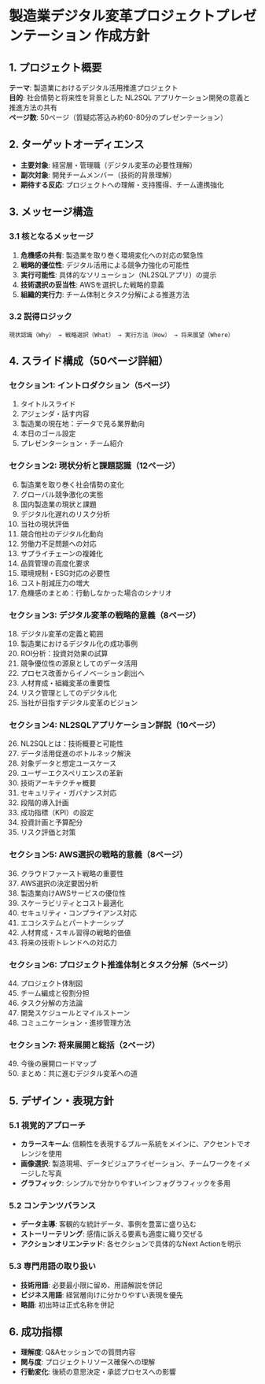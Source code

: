 # 製造業デジタル変革プロジェクトプレゼンテーション 作成方針

## 1. プロジェクト概要
**テーマ**: 製造業におけるデジタル活用推進プロジェクト  
**目的**: 社会情勢と将来性を背景とした NL2SQL アプリケーション開発の意義と推進方法の共有  
**ページ数**: 50ページ（質疑応答込み約60-80分のプレゼンテーション）

## 2. ターゲットオーディエンス
- **主要対象**: 経営層・管理職（デジタル変革の必要性理解）
- **副次対象**: 開発チームメンバー（技術的背景理解）
- **期待する反応**: プロジェクトへの理解・支持獲得、チーム連携強化

## 3. メッセージ構造

### 3.1 核となるメッセージ
1. **危機感の共有**: 製造業を取り巻く環境変化への対応の緊急性
2. **戦略的優位性**: デジタル活用による競争力強化の可能性
3. **実行可能性**: 具体的なソリューション（NL2SQLアプリ）の提示
4. **技術選択の妥当性**: AWSを選択した戦略的意義
5. **組織的実行力**: チーム体制とタスク分解による推進方法

### 3.2 説得ロジック
```
現状認識（Why） → 戦略選択（What） → 実行方法（How） → 将来展望（Where）
```

## 4. スライド構成（50ページ詳細）

### セクション1: イントロダクション（5ページ）
1. タイトルスライド
2. アジェンダ・話す内容
3. 製造業の現在地：データで見る業界動向
4. 本日のゴール設定
5. プレゼンターション・チーム紹介

### セクション2: 現状分析と課題認識（12ページ）
6. 製造業を取り巻く社会情勢の変化
7. グローバル競争激化の実態
8. 国内製造業の現状と課題
9. デジタル化遅れのリスク分析
10. 当社の現状評価
11. 競合他社のデジタル化動向
12. 労働力不足問題への対応
13. サプライチェーンの複雑化
14. 品質管理の高度化要求
15. 環境規制・ESG対応の必要性
16. コスト削減圧力の増大
17. 危機感のまとめ：行動しなかった場合のシナリオ

### セクション3: デジタル変革の戦略的意義（8ページ）
18. デジタル変革の定義と範囲
19. 製造業におけるデジタル化の成功事例
20. ROI分析：投資対効果の試算
21. 競争優位性の源泉としてのデータ活用
22. プロセス改善からイノベーション創出へ
23. 人材育成・組織変革の重要性
24. リスク管理としてのデジタル化
25. 当社が目指すデジタル変革のビジョン

### セクション4: NL2SQLアプリケーション詳説（10ページ）
26. NL2SQLとは：技術概要と可能性
27. データ活用促進のボトルネック解決
28. 対象データと想定ユースケース
29. ユーザーエクスペリエンスの革新
30. 技術アーキテクチャ概要
31. セキュリティ・ガバナンス対応
32. 段階的導入計画
33. 成功指標（KPI）の設定
34. 投資計画と予算配分
35. リスク評価と対策

### セクション5: AWS選択の戦略的意義（8ページ）
36. クラウドファースト戦略の重要性
37. AWS選択の決定要因分析
38. 製造業向けAWSサービスの優位性
39. スケーラビリティとコスト最適化
40. セキュリティ・コンプライアンス対応
41. エコシステムとパートナーシップ
42. 人材育成・スキル習得の戦略的価値
43. 将来の技術トレンドへの対応力

### セクション6: プロジェクト推進体制とタスク分解（5ページ）
44. プロジェクト体制図
45. チーム編成と役割分担
46. タスク分解の方法論
47. 開発スケジュールとマイルストーン
48. コミュニケーション・進捗管理方法

### セクション7: 将来展開と総括（2ページ）
49. 今後の展開ロードマップ
50. まとめ：共に進むデジタル変革への道

## 5. デザイン・表現方針

### 5.1 視覚的アプローチ
- **カラースキーム**: 信頼性を表現するブルー系統をメインに、アクセントでオレンジを使用
- **画像選択**: 製造現場、データビジュアライゼーション、チームワークをイメージした写真
- **グラフィック**: シンプルで分かりやすいインフォグラフィックを多用

### 5.2 コンテンツバランス
- **データ主導**: 客観的な統計データ、事例を豊富に盛り込む
- **ストーリーテリング**: 感情に訴える要素も適度に織り交ぜる
- **アクションオリエンテッド**: 各セクションで具体的なNext Actionを明示

### 5.3 専門用語の取り扱い
- **技術用語**: 必要最小限に留め、用語解説を併記
- **ビジネス用語**: 経営層向けに分かりやすい表現を優先
- **略語**: 初出時は正式名称を併記

## 6. 成功指標
- **理解度**: Q&Aセッションでの質問内容
- **関与度**: プロジェクトリソース確保への理解
- **行動変化**: 後続の意思決定・承認プロセスへの影響